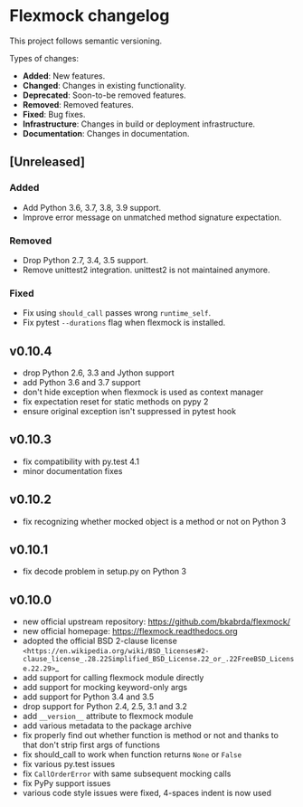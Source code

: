 # Flexmock changelog

This project follows semantic versioning.

Types of changes:

- **Added**: New features.
- **Changed**: Changes in existing functionality.
- **Deprecated**: Soon-to-be removed features.
- **Removed**: Removed features.
- **Fixed**: Bug fixes.
- **Infrastructure**: Changes in build or deployment infrastructure.
- **Documentation**: Changes in documentation.

## [Unreleased]

### Added

- Add Python 3.6, 3.7, 3.8, 3.9 support.
- Improve error message on unmatched method signature expectation.

### Removed

- Drop Python 2.7, 3.4, 3.5 support.
- Remove unittest2 integration. unittest2 is not maintained anymore.

### Fixed

- Fix using `should_call` passes wrong `runtime_self`.
- Fix pytest `--durations` flag when flexmock is installed.

## v0.10.4

- drop Python 2.6, 3.3 and Jython support
- add Python 3.6 and 3.7 support
- don't hide exception when flexmock is used as context manager
- fix expectation reset for static methods on pypy 2
- ensure original exception isn't suppressed in pytest hook

## v0.10.3

- fix compatibility with py.test 4.1
- minor documentation fixes

## v0.10.2

- fix recognizing whether mocked object is a method or not on Python 3

## v0.10.1

- fix decode problem in setup.py on Python 3

## v0.10.0

- new official upstream repository: https://github.com/bkabrda/flexmock/
- new official homepage: https://flexmock.readthedocs.org
- adopted the official BSD 2-clause license
  `<https://en.wikipedia.org/wiki/BSD_licenses#2-clause_license_.28.22Simplified_BSD_License.22_or_.22FreeBSD_License.22.29>`_
- add support for calling flexmock module directly
- add support for mocking keyword-only args
- add support for Python 3.4 and 3.5
- drop support for Python 2.4, 2.5, 3.1 and 3.2
- add ``__version__`` attribute to flexmock module
- add various metadata to the package archive
- fix properly find out whether function is method or not
  and thanks to that don't strip first args of functions
- fix should_call to work when function returns ``None`` or ``False``
- fix various py.test issues
- fix ``CallOrderError`` with same subsequent mocking calls
- fix PyPy support issues
- various code style issues were fixed, 4-spaces indent is now used
